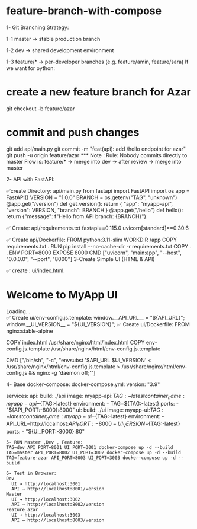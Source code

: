 # feature-branch-with-compose
1- Git Branching Strategy:

1-1 master → stable production branch

1-2 dev → shared development environment

1-3 feature/* → per-developer branches (e.g. feature/amin, feature/sara)
If we want for python:
# create a new feature branch for Azar
git checkout -b feature/azar
# commit and push changes
git add api/main.py
git commit -m "feat(api): add /hello endpoint for azar"
git push -u origin feature/azar
*** Note : Rule: Nobody commits directly to master
Flow is: feature/* → merge into dev → after review → merge into master

2- API with FastAPI:

 ✅create Directory: api/main.py
 from fastapi import FastAPI
 import os
 app = FastAPI()
 VERSION = "1.0.0"
 BRANCH = os.getenv("TAG", "unknown")
 @app.get("/version")
 def get_version():
     return {
         "app": "myapp-api",
         "version": VERSION,
         "branch": BRANCH
     }
 @app.get("/hello")
 def hello():
     return {"message": f"Hello from API branch: {BRANCH}"}

 ✅ Create: api/requirements.txt
   fastapi==0.115.0
 uvicorn[standard]==0.30.6
 
 ✅ Create api/Dockerfile:
 FROM python:3.11-slim
 WORKDIR /app
 COPY requirements.txt .
 RUN pip install --no-cache-dir -r requirements.txt
 COPY . .
 ENV PORT=8000
 EXPOSE 8000
 CMD ["uvicorn", "main:app", "--host", "0.0.0.0", "--port", "8000"]
3-Create Simple UI (HTML & API)

 ✅ create : ui/index.html:
  <!DOCTYPE html>
<html>
<head>
  <meta charset="utf-8">
  <title>MyApp UI</title>
</head>
<body>
  <h1>Welcome to MyApp UI</h1>
  <div id="info">Loading...</div>
  <script src="/env-config.js"></script>
  <script>
    const apiUrl = window.__API_URL__ || "http://localhost:8000";
    const uiVersion = window.__UI_VERSION__ || "unknown";
    async function loadVersion() {
      const res = await fetch(apiUrl + "/version");
      const data = await res.json();
      document.getElementById("info").innerText =
        `UI v${uiVersion} | API v${data.version} (${data.branch})`;
    }
    loadVersion();
  </script>
</body>
</html>
 ✅ Create ui/env-config.js.template:
 window.__API_URL__ = "${API_URL}";
window.__UI_VERSION__ = "${UI_VERSION}";
 ✅ Create ui/Dockerfile:
 FROM nginx:stable-alpine

COPY index.html /usr/share/nginx/html/index.html
COPY env-config.js.template /usr/share/nginx/html/env-config.js.template

CMD ["/bin/sh", "-c", "envsubst '\$API_URL \$UI_VERSION' < /usr/share/nginx/html/env-config.js.template > /usr/share/nginx/html/env-config.js && nginx -g 'daemon off;'"]

4- Base docker-compose:
docker-compose.yml:
version: "3.9"

services:
  api:
    build: ./api
    image: myapp-api:${TAG:-latest}
    container_name: myapp-api-${TAG:-latest}
    environment:
      - TAG=${TAG:-latest}
    ports:
      - "${API_PORT:-8000}:8000"
  ui:
    build: ./ui
    image: myapp-ui:${TAG:-latest}
    container_name: myapp-ui-${TAG:-latest}
    environment:
      - API_URL=http://localhost:${API_PORT:-8000}
      - UI_VERSION=${TAG:-latest}
    ports:
      - "${UI_PORT:-3000}:80"
      
    5- RUN Master ,Dev , Feature:
    TAG=dev API_PORT=8001 UI_PORT=3001 docker-compose up -d --build
    TAG=master API_PORT=8002 UI_PORT=3002 docker-compose up -d --build
    TAG=feature-azar API_PORT=8003 UI_PORT=3003 docker-compose up -d --build

    6- Test in Browser:
    Dev
      UI → http://localhost:3001
      API → http://localhost:8001/version
    Master
      UI → http://localhost:3002
      API → http://localhost:8002/version
    Feature azar
      UI → http://localhost:3003
      API → http://localhost:8003/version
      









